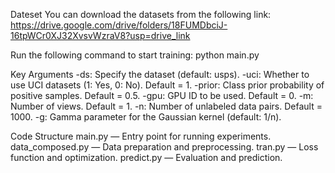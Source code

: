 Dateset
You can download the datasets from the following link:
https://drive.google.com/drive/folders/18FUMDbciJ-16tpWCr0XJ32XvsvWzraV8?usp=drive_link

Run the following command to start training:
python main.py

Key Arguments
-ds: Specify the dataset (default: usps).
-uci: Whether to use UCI datasets (1: Yes, 0: No). Default = 1.
-prior: Class prior probability of positive samples. Default = 0.5.
-gpu: GPU ID to be used. Default = 0.
-m: Number of views. Default = 1.
-n: Number of unlabeled data pairs. Default = 1000.
-g: Gamma parameter for the Gaussian kernel (default: 1/n).

Code Structure
main.py — Entry point for running experiments.
data_composed.py — Data preparation and preprocessing.
tran.py — Loss function and optimization.
predict.py — Evaluation and prediction.
